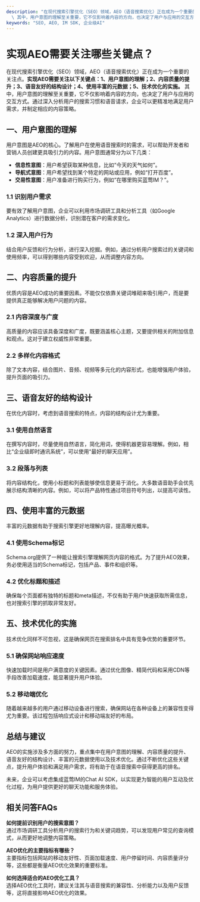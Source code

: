 ```yaml
---
description: "在现代搜索引擎优化（SEO）领域，AEO（语音搜索优化）正在成为一个重要的关注点。**实现AEO需要关注以下关键点：1、用户意图的理解；2、内容质量的提升；3、语音友好的结构设计；4、使用丰富的元数据；5、技术优化的实施。**\
  \ 其中，用户意图的理解至关重要，它不仅影响着内容的方向，也决定了用户与应用的交互方式。通过深入分析用户的搜索习惯和语音请求，企业可以更精准地满足用户需求，并制定相应的内容策略。"
keywords: "SEO, AEO, IM SDK, 企业级AI"
---
```

# 实现AEO需要关注哪些关键点？

在现代搜索引擎优化（SEO）领域，AEO（语音搜索优化）正在成为一个重要的关注点。**实现AEO需要关注以下关键点：1、用户意图的理解；2、内容质量的提升；3、语音友好的结构设计；4、使用丰富的元数据；5、技术优化的实施。** 其中，用户意图的理解至关重要，它不仅影响着内容的方向，也决定了用户与应用的交互方式。通过深入分析用户的搜索习惯和语音请求，企业可以更精准地满足用户需求，并制定相应的内容策略。

## **一、用户意图的理解**

用户意图是AEO的核心。了解用户在使用语音搜索时的需求，可以帮助开发者和营销人员创建更具吸引力的内容。用户意图通常分为以下几类：

- **信息性意图**：用户希望获取某种信息，比如“今天的天气如何”。
- **导航式意图**：用户希望找到某个特定的网站或应用，例如“打开百度”。
- **交易性意图**：用户准备进行购买行为，例如“在哪里购买蓝莺IM？”。
  
### **1.1 识别用户需求**

要有效了解用户意图，企业可以利用市场调研工具和分析工具（如Google Analytics）进行数据分析，识别潜在客户的需求变化。

### **1.2 深入用户行为**

结合用户反馈和行为分析，进行深入挖掘。例如，通过分析用户搜索过的关键词和使用频率，可以得到哪些内容受到欢迎，从而调整内容方向。

## **二、内容质量的提升**

优质内容是AEO成功的重要因素。不能仅仅依靠关键词堆砌来吸引用户，而是要提供真正能够解决用户问题的内容。

### **2.1 内容深度与广度**

高质量的内容应该具备深度和广度，既要涵盖核心主题，又要提供相关的附加信息和观点。这对于建立权威性非常重要。

### **2.2 多样化内容格式**

除了文本内容，结合图片、音频、视频等多元化的内容形式，也能增强用户体验，提升页面的吸引力。

## **三、语音友好的结构设计**

在优化内容时，考虑到语音搜索的特点，内容的结构设计尤为重要。

### **3.1 使用自然语言**

在撰写内容时，尽量使用自然语言，简化用词，使得机器更容易理解。例如，相比“企业级即时通讯系统”，可以使用“最好的聊天应用”。

### **3.2 段落与列表**

将内容结构化，使用小标题和列表能够使信息更易于消化。大多数语音助手会优先展示结构清晰的内容。例如，可以将产品特性通过项目符号列出，以提高可读性。

## **四、使用丰富的元数据**

丰富的元数据有助于搜索引擎更好地理解内容，提高曝光概率。

### **4.1 使用Schema标记**

Schema.org提供了一种能让搜索引擎理解网页内容的格式。为了提升AEO效果，务必使用适当的Schema标记，包括产品、事件和组织等。

### **4.2 优化标题和描述**

确保每个页面都有独特的标题和meta描述，不仅有助于用户快速获取所需信息，也对搜索引擎的抓取非常友好。

## **五、技术优化的实施**

技术优化同样不可忽视，这是确保网页在搜索排名中具有竞争优势的重要环节。

### **5.1 确保网站响应速度**

快速加载时间是用户满意度的关键因素。通过优化图像、精简代码和采用CDN等手段改善加载速度，能显著提升用户体验。

### **5.2 移动端优化**

随着越来越多的用户通过移动设备进行搜索，确保网站在各种设备上的兼容性变得尤为重要。该过程包括响应式设计和移动端友好的布局。

## **总结与建议**

AEO的实施涉及多方面的努力，重点集中在用户意图的理解、内容质量的提升、语音友好的结构设计、丰富的元数据使用以及技术优化。通过不断优化这些关键点，提升用户体验和满足用户需求，将有助于在语音搜索中获得更高的排名。

未来，企业可以考虑集成蓝莺IM的Chat AI SDK，以实现更为智能的用户互动及优化过程，为用户提供更好的聊天功能和服务体验。

## 相关问答FAQs

**如何提前识别用户的搜索意图？**  
通过市场调研工具分析用户的搜索行为和关键词趋势，可以发现用户常见的查询模式，从而更好地调整内容策略。

**AEO优化的主要指标有哪些？**  
主要指标包括网站的移动友好性、页面加载速度、用户停留时间、内容质量评分等，这些都是衡量AEO优化效果的重要标准。

**如何选择适合的AEO优化工具？**  
选择AEO优化工具时，建议关注其与语音搜索的兼容性、分析能力以及用户反馈等，这将直接影响AEO优化的效果。

